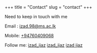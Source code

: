 +++
title = "Contact"
slug = "contact"
+++

Need to keep in touch with me

Email : [izad.98@ms.ac.lk](mailto:izad.98@ms.ac.lk)

Mobile: [+94760409068](tel:+94760409068)

Follow me: [izad_ijaz](https://www.instagram.com/izad_ijaz/)
           [izad_ijaz](https://www.instagram.com/izad_ijaz/)
           [izad ijaz](https://www.facebook.com/izad.Ijaz)
